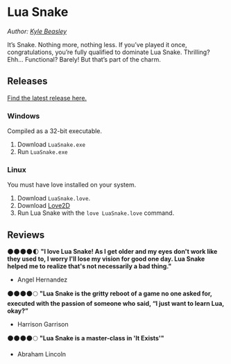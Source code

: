 # Lua Snake

*Author: [Kyle Beasley](https://www.github.com/krbeasley)*

It’s Snake. Nothing more, nothing less. If you’ve played it once, congratulations, you’re fully qualified to dominate Lua Snake. Thrilling? Ehh... Functional? Barely! But that’s part of the charm.

## Releases

[Find the latest release here.](https://github.com/krbeasley/lua_snake/releases)

### Windows

Compiled as a 32-bit executable.

1. Download `LuaSnake.exe`
2. Run `LuaSnake.exe`

### Linux

You must have love installed on your system.

1. Download `LuaSnake.love`.
2. Download [Love2D](https://www.love2d.org/)
3. Run Lua Snake with the `love LuaSnake.love` command.

## Reviews

🌑🌑🌑🌑🌓 **"I love Lua Snake! As I get older and my eyes don't work like they used to, I worry I'll lose my vision for good one day. Lua Snake helped me to realize that's not necessarily a bad thing."**

- Angel Hernandez

🌑🌑🌑🌑🌕 **"Lua Snake is the gritty reboot of a game no one asked for, executed with the passion of someone who said, “I just want to learn Lua, okay?”**

- Harrison Garrison

🌑🌑🌑🌑🌕 **"Lua Snake is a master-class in 'It Exists'"**

- Abraham Lincoln
